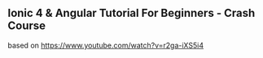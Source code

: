 ## Ionic 4 & Angular Tutorial For Beginners - Crash Course
based on https://www.youtube.com/watch?v=r2ga-iXS5i4